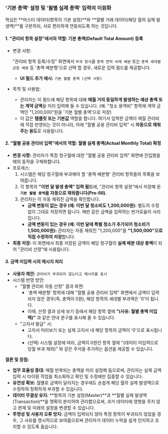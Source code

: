 ### '기본 총액' 설정 및 '월별 실제 총액' 입력의 이원화

핵심은 **마스터 데이터(항목의 기본 설정)**와 **월별 거래 데이터(해당 월의 실제 발생액)**를 구분하되, 서로 편리하게 연동되도록 하는 것입니다.

#### 1. "관리비 항목 설정"에서의 역할: **기본 총액(Default Total Amount)** 등록

- 변경 사항:

   "관리비 항목 등록/수정" 화면에서  `부과 방식`을 `총액 면적 비례 배분` 또는 `총액 세대별 균등 배분` 등  '총액 배분형'으로 선택 할 경우, 새로운 입력 필드를 제공합니다.

  - **UI 필드 추가 예시:** `기본 월별 총액 (선택 사항)`

- 목적 및 사용법:

  - 관리자는 이 필드에 해당 항목에 대해 **매월 거의 동일하게 발생하는 예상 총액 또는 계약 금액**을 미리 입력해 둘 수 있습니다. (예: "청소 용역비" 항목에 계약 금액인 "1,200,000"원을 '기본 월별 총액'으로 저장)
  - 이 값은 **템플릿 또는 기본값** 역할을 합니다. 여기서 입력한 금액이 매월 관리비에 직접 반영되는 것이 아니라, 아래 "월별 공용 관리비 입력" 시 **자동으로 채워주는 용도**로 사용됩니다.

#### 2. "월별 공용 관리비 입력"에서의 역할: **월별 실제 총액(Actual Monthly Total)** 확정

- **변경 사항:** 관리자가 특정 청구월에 대한 "월별 공용 관리비 입력" 화면에 진입했을 때의 동작을 구체화합니다.
- 프로세스:
  1. 시스템은 해당 청구월에 부과해야 할 '총액 배분형' 관리비 항목들의 목록을 보여줍니다.
  2. 각 항목의 **"이번 달 발생 총액" 입력 필드**에, "관리비 항목 설정"에서 저장해 둔 **`기본 월별 총액`을 자동으로 채워줍니다(Pre-fill).**
  3. 관리자는 이 자동 채워진 금액을 확인합니다.
     - **금액 변동이 없는 경우 (예: 이번 달 청소비도 1,200,000원):** 별도의 수정 없이 그대로 저장하면 됩니다. 매번 같은 금액을 입력하는 번거로움이 사라집니다.
     - **금액 변동이 있는 경우 (예: 이번 달에 특별 청소가 추가되어 청소비가 1,500,000원):** 관리자는 자동 채워진 "1,200,000"을 **"1,500,000"으로 직접 수정하여 저장**합니다.
- **최종 저장:** 이 화면에서 최종 저장된 금액이 해당 청구월의 **실제 배분 대상 총액**이 되어 "관리비 산정"에 사용됩니다.

#### 3. 금액 미입력 시의 메시지 처리

- **사용자 제안:** `관리비가 부과되지 않는다고 메시지를 표시`
- 시스템 반영 방안:
  - "월별 관리비 자동 산정" 결과 화면:
    - '총액 배분형' 항목에 대해 "월별 공용 관리비 입력" 화면에서 금액이 입력되지 않은 경우(즉, 총액이 0원), 해당 항목의 세대별 부과액은 '0'이 됩니다.
    - 이때, 산정 결과 상세 보기 등에서 해당 항목 옆에 **"(사유: 월별 총액 미입력)"** 과 같은 안내 문구를 표시해 줄 수 있습니다.
  - "고지서 발급" 시:
    - 고지서 미리보기 또는 실제 고지서 내 해당 항목의 금액이 '0'으로 표시됩니다.
    - (선택) 시스템 설정에 따라, 금액이 0원인 항목 옆에 "(데이터 미입력으로 당월 부과 제외)" 와 같은 주석을 추가하는 옵션을 제공할 수 있습니다.

**결론 및 장점:**

- **업무 효율성 증대:** 매월 반복되는 총액을 미리 설정해 둠으로써, 관리자는 실제 금액 입력 시 타이핑 작업을 최소화하고 확인 및 수정에만 집중할 수 있습니다.
- **유연성 확보:** 월별로 금액이 달라지는 경우에도 손쉽게 해당 월의 실제 발생액으로 수정하여 정확하게 부과할 수 있습니다.
- **데이터 무결성 유지:** **항목의 기본 설정(Master)**과 **월별 실제 발생액(Transaction)**을 명확히 분리하여 관리함으로써, 과거 데이터에 영향을 주지 않고 현재 및 미래의 설정을 변경할 수 있습니다.
- **투명성 및 사용자 오류 방지:** 금액이 입력되지 않아 특정 항목이 부과되지 않았을 경우, 그 사유를 명시적으로 보여줌으로써 관리자가 데이터 누락을 쉽게 인지하고 조치할 수 있도록 돕습니다.

